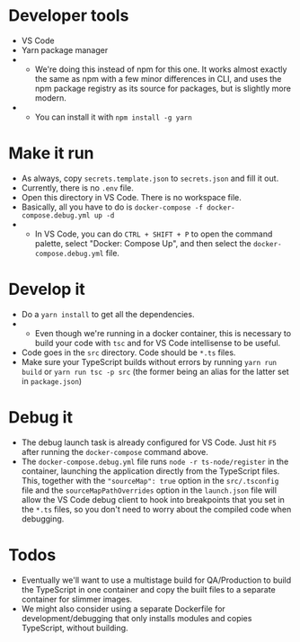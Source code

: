# Developer tools
* VS Code
* Yarn package manager
* * We're doing this instead of npm for this one. It works almost exactly the same as npm with a few minor differences in CLI, and uses the npm package registry as its source for packages, but is slightly more modern.
* * You can install it with `npm install -g yarn`
# Make it run
* As always, copy `secrets.template.json` to `secrets.json` and fill it out.
* Currently, there is no `.env` file.
* Open this directory in VS Code. There is no workspace file.
* Basically, all you have to do is `docker-compose -f docker-compose.debug.yml up -d`
* * In VS Code, you can do `CTRL + SHIFT + P` to open the command palette, select "Docker: Compose Up", and then select the `docker-compose.debug.yml` file.
# Develop it
* Do a `yarn install` to get all the dependencies.
* * Even though we're running in a docker container, this is necessary to build your code with `tsc` and for VS Code intellisense to be useful.
* Code goes in the `src` directory. Code should be `*.ts` files.
* Make sure your TypeScript builds without errors by running `yarn run build` or `yarn run tsc -p src` (the former being an alias for the latter set in `package.json`)
# Debug it
* The debug launch task is already configured for VS Code. Just hit `F5` after running the `docker-compose` command above.
* The `docker-compose.debug.yml` file runs `node -r ts-node/register` in the container, launching the application directly from the TypeScript files. This, together with the `"sourceMap": true` option in the `src/.tsconfig` file and the `sourceMapPathOverrides` option in the `launch.json` file will allow the VS Code debug client to hook into breakpoints that you set in the `*.ts` files, so you don't need to worry about the compiled code when debugging.
# Todos
* Eventually we'll want to use a multistage build for QA/Production to build the TypeScript in one container and copy the built files to a separate container for slimmer images.
* We might also consider using a separate Dockerfile for development/debugging that only installs modules and copies TypeScript, without building.